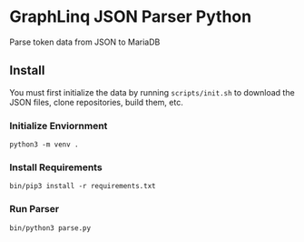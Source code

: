 # GraphLinq JSON Parser Python

Parse token data from JSON to MariaDB

## Install

You must first initialize the data by running `scripts/init.sh` to download the JSON files, clone repositories, build them, etc.

### Initialize Enviornment

`python3 -m venv .`

### Install Requirements

`bin/pip3 install -r requirements.txt`

### Run Parser

`bin/python3 parse.py`
